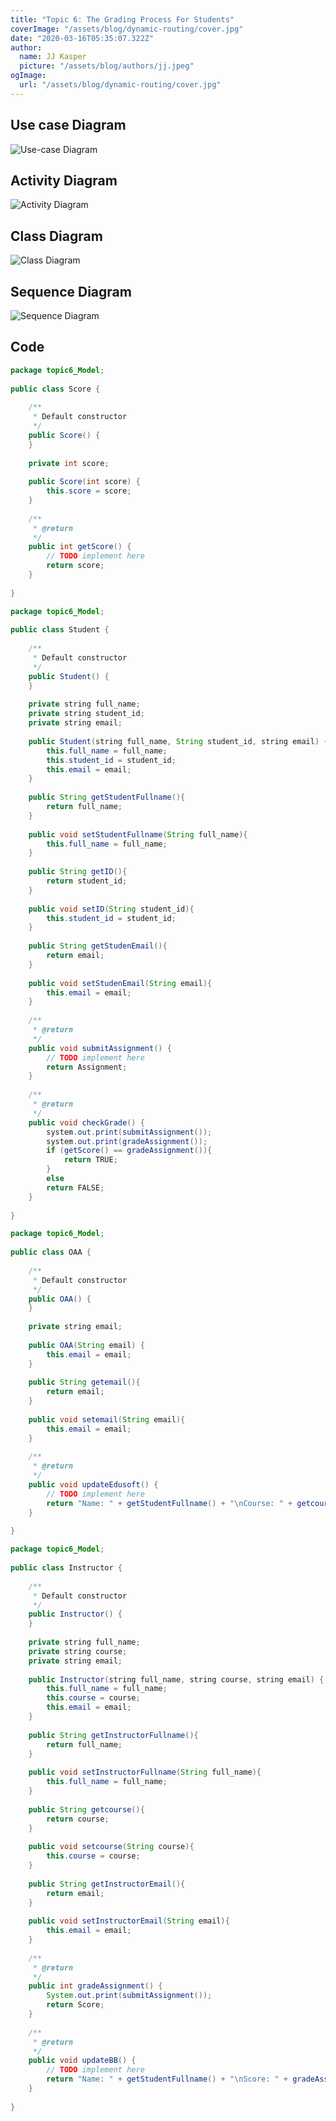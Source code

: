 ```yaml
---
title: "Topic 6: The Grading Process For Students"
coverImage: "/assets/blog/dynamic-routing/cover.jpg"
date: "2020-03-16T05:35:07.322Z"
author:
  name: JJ Kasper
  picture: "/assets/blog/authors/jj.jpeg"
ogImage:
  url: "/assets/blog/dynamic-routing/cover.jpg"
---
```

## Use case Diagram
![Use-case Diagram](https://res.cloudinary.com/dddxcapaa/image/upload/v1653617458/Screen_Shot_2022-05-27_at_9.10.44_AM_nwgg2u.png)

## Activity Diagram
![Activity Diagram](https://res.cloudinary.com/dddxcapaa/image/upload/v1653617459/Screen_Shot_2022-05-27_at_9.10.39_AM_cr3rva.png)

## Class Diagram
![Class Diagram](https://res.cloudinary.com/dddxcapaa/image/upload/v1653617458/Screen_Shot_2022-05-27_at_9.10.31_AM_pnyn44.png)

## Sequence Diagram
![Sequence Diagram](https://res.cloudinary.com/dddxcapaa/image/upload/v1653617459/Screen_Shot_2022-05-27_at_9.10.22_AM_ofzfjb.png)


## Code

```java
package topic6_Model;
 
public class Score {
 
    /**
     * Default constructor
     */
    public Score() {
    }
 
    private int score;
 
    public Score(int score) {
        this.score = score;
    }
 
    /**
     * @return
     */
    public int getScore() {
        // TODO implement here
        return score;
    }
 
}

package topic6_Model;
 
public class Student {
 
    /**
     * Default constructor
     */
    public Student() {
    }
 
    private string full_name;
    private string student_id;
    private string email;
 
    public Student(string full_name, String student_id, string email) {
        this.full_name = full_name;
        this.student_id = student_id;
        this.email = email;
    }
 
    public String getStudentFullname(){
        return full_name;
    }
 
    public void setStudentFullname(String full_name){
        this.full_name = full_name;
    }
 
    public String getID(){
        return student_id;
    }
 
    public void setID(String student_id){
        this.student_id = student_id;
    }
 
    public String getStudenEmail(){
        return email;
    }
 
    public void setStudenEmail(String email){
        this.email = email;
    }
 
    /**
     * @return
     */
    public void submitAssignment() {
        // TODO implement here
        return Assignment;
    }
 
    /**
     * @return
     */
    public void checkGrade() {
        system.out.print(submitAssignment());
        system.out.print(gradeAssignment());
        if (getScore() == gradeAssignment()){
            return TRUE;
        }
        else
        return FALSE;
    }
 
}

package topic6_Model;
 
public class OAA {
 
    /**
     * Default constructor
     */
    public OAA() {
    }
 
    private string email;
 
    public OAA(String email) {
        this.email = email;
    }
 
    public String getemail(){
        return email;
    }
 
    public void setemail(String email){
        this.email = email;
    }
 
    /**
     * @return
     */
    public void updateEdusoft() {
        // TODO implement here
        return "Name: " + getStudentFullname() + "\nCourse: " + getcourse() + "\nScore: " + getScore();
    }
 
}

package topic6_Model;
 
public class Instructor {
 
    /**
     * Default constructor
     */
    public Instructor() {
    }
 
    private string full_name;
    private string course;
    private string email;
 
    public Instructor(string full_name, string course, string email) {
        this.full_name = full_name;
        this.course = course;
        this.email = email;
    }
 
    public String getInstructorFullname(){
        return full_name;
    }
 
    public void setInstructorFullname(String full_name){
        this.full_name = full_name;
    }
 
    public String getcourse(){
        return course;
    }
 
    public void setcourse(String course){
        this.course = course;
    }
 
    public String getInstructorEmail(){
        return email;
    }
 
    public void setInstructorEmail(String email){
        this.email = email;
    }
 
    /**
     * @return
     */
    public int gradeAssignment() {
        System.out.print(submitAssignment());
        return Score;
    }
 
    /**
     * @return
     */
    public void updateBB() {
        // TODO implement here
        return "Name: " + getStudentFullname() + "\nScore: " + gradeAssignment();
    }
 
}
```
